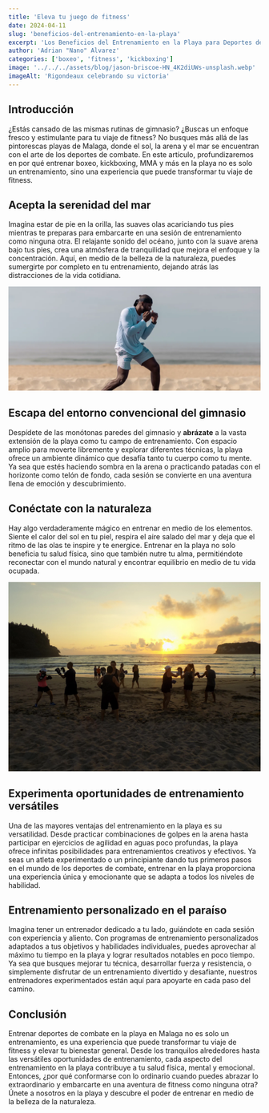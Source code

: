 ```yaml
---
title: 'Eleva tu juego de fitness'
date: 2024-04-11
slug: 'beneficios-del-entrenamiento-en-la-playa'
excerpt: 'Los Beneficios del Entrenamiento en la Playa para Deportes de Combate en Malaga'
author: 'Adrian "Nano" Alvarez'
categories: ['boxeo', 'fitness', 'kickboxing']
image: '../../../assets/blog/jason-briscoe-HN_4K2diUWs-unsplash.webp'
imageAlt: 'Rigondeaux celebrando su victoria'
---
```


## Introducción

¿Estás cansado de las mismas rutinas de gimnasio? ¿Buscas un enfoque fresco y estimulante para tu viaje de fitness? No busques más allá de las pintorescas playas de Malaga, donde el sol, la arena y el mar se encuentran con el arte de los deportes de combate. En este artículo, profundizaremos en por qué entrenar boxeo, kickboxing, MMA y más en la playa no es solo un entrenamiento, sino una experiencia que puede transformar tu viaje de fitness.

## Acepta la serenidad del mar

Imagina estar de pie en la orilla, las suaves olas acariciando tus pies mientras te preparas para embarcarte en una sesión de entrenamiento como ninguna otra. El relajante sonido del océano, junto con la suave arena bajo tus pies, crea una atmósfera de tranquilidad que mejora el enfoque y la concentración. Aquí, en medio de la belleza de la naturaleza, puedes sumergirte por completo en tu entrenamiento, dejando atrás las distracciones de la vida cotidiana.

![Entrenamiento en la playa](../../../assets/blog/lets-take-this-outside-boxing-training-style.webp)

## Escapa del entorno convencional del gimnasio

Despídete de las monótonas paredes del gimnasio y **abrázate** a la vasta extensión de la playa como tu campo de entrenamiento. Con espacio amplio para moverte libremente y explorar diferentes técnicas, la playa ofrece un ambiente dinámico que desafía tanto tu cuerpo como tu mente. Ya sea que estés haciendo sombra en la arena o practicando patadas con el horizonte como telón de fondo, cada sesión se convierte en una aventura llena de emoción y descubrimiento.

## Conéctate con la naturaleza

Hay algo verdaderamente mágico en entrenar en medio de los elementos. Siente el calor del sol en tu piel, respira el aire salado del mar y deja que el ritmo de las olas te inspire y te energice. Entrenar en la playa no solo beneficia tu salud física, sino que también nutre tu alma, permitiéndote reconectar con el mundo natural y encontrar equilibrio en medio de tu vida ocupada.

![Conexión con la naturaleza](../../../assets/blog/db63c0_51bda1d465e349d08ad68d705921f5ae~mv2_d_3648_2736_s_4_2.webp)

## Experimenta oportunidades de entrenamiento versátiles

Una de las mayores ventajas del entrenamiento en la playa es su versatilidad. Desde practicar combinaciones de golpes en la arena hasta participar en ejercicios de agilidad en aguas poco profundas, la playa ofrece infinitas posibilidades para entrenamientos creativos y efectivos. Ya seas un atleta experimentado o un principiante dando tus primeros pasos en el mundo de los deportes de combate, entrenar en la playa proporciona una experiencia única y emocionante que se adapta a todos los niveles de habilidad.

## Entrenamiento personalizado en el paraíso

Imagina tener un entrenador dedicado a tu lado, guiándote en cada sesión con experiencia y aliento. Con programas de entrenamiento personalizados adaptados a tus objetivos y habilidades individuales, puedes aprovechar al máximo tu tiempo en la playa y lograr resultados notables en poco tiempo. Ya sea que busques mejorar tu técnica, desarrollar fuerza y resistencia, o simplemente disfrutar de un entrenamiento divertido y desafiante, nuestros entrenadores experimentados están aquí para apoyarte en cada paso del camino.

## Conclusión

Entrenar deportes de combate en la playa en Malaga no es solo un entrenamiento, es una experiencia que puede transformar tu viaje de fitness y elevar tu bienestar general. Desde los tranquilos alrededores hasta las versátiles oportunidades de entrenamiento, cada aspecto del entrenamiento en la playa contribuye a tu salud física, mental y emocional. Entonces, ¿por qué conformarse con lo ordinario cuando puedes abrazar lo extraordinario y embarcarte en una aventura de fitness como ninguna otra? Únete a nosotros en la playa y descubre el poder de entrenar en medio de la belleza de la naturaleza.
